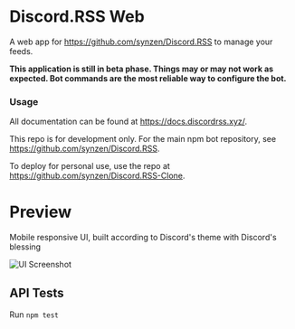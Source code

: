 # Discord.RSS Web

A web app for https://github.com/synzen/Discord.RSS to manage your feeds.

**This application is still in beta phase. Things may or may not work as expected. Bot commands are the most reliable way to configure the bot.**

### Usage

All documentation can be found at https://docs.discordrss.xyz/.

This repo is for development only. For the main npm bot repository, see https://github.com/synzen/Discord.RSS.

To deploy for personal use, use the repo at https://github.com/synzen/Discord.RSS-Clone.


# Preview

Mobile responsive UI, built according to Discord's theme with Discord's blessing

![UI Screenshot](https://i.imgur.com/CD8mbRh.png)

## API Tests

Run `npm test`
